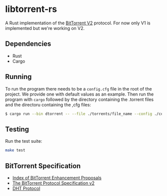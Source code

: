 # libtorrent-rs

A Rust implementation of the [BitTorrent V2](http://bittorrent.org/beps/bep_0052.html) protocol. For now only V1 is implemented but we're working on V2.

## Dependencies
- Rust
- Cargo

## Running
To run the program there needs to be a `config.cfg` file in the root of the project. We provide one with default values as an example.
Then run the program with `cargo` followed by the directory containing the .torrent files and the directoru containing the ,cfg files:
```bash
$ cargo run --bin dtorrent -- --file ./torrents/file_name --config ./configs/config_file
```

## Testing
Run the test suite:
```bash
make test
```

## BitTorrent Specification

- [Index of BitTorrent Enhancement Proposals](http://bittorrent.org/beps/bep_0000.html)
- [The BitTorrent Protocol Specification v2](http://bittorrent.org/beps/bep_0052.html)
- [DHT Protocol](http://bittorrent.org/beps/bep_0005.html)
